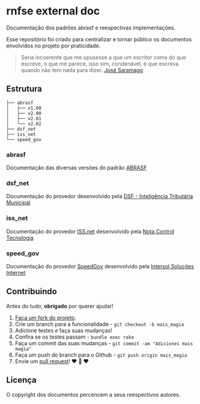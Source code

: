 # rnfse external doc
Documentação dos padrões abrasf e reespectivas implementações.

Esse repositório foi criado para centralizar e tornar público os
documentos envolvidos no projeto por praticidade.

> Seria incoerente que me opusesse a que um escritor coma do que
> escreve, o que me parece, isso sim, condenável, é que escreva quando
> não tem nada para dizer.
> [José Saramago](http://pt.wikipedia.org/wiki/Jos%C3%A9_Saramago)

## Estrutura

```
├── abrasf
│   ├── v1.00
│   ├── v2.00
│   ├── v2.01
│   └── v2.02
├── dsf_net
├── iss_net
└── speed_gov
```

### abrasf
Documentação das diversas versões do padrão
[ABRASF](http://www.abrasf.org.br)

### dsf_net
Documentação do provedor desenvolvido pela
[DSF - Inteligência Tributária Municipal](http://www.dsfnet.com.br)

### iss_net
Documentação do provedor [ISS.net](http://www.issnetonline.com.br) desenvolvido pela
[Nota Control Tecnologia](http://www.notacontrol.com.br)

### speed_gov
Documentação do provedor [SpeedGov](http://www.speedgov.com.br) desenvolvido pela
[Intersol Soluções Internet](http://intersol.com.br)

## Contribuindo

Antes do tudo, **obrigado** por querer ajudar!

1. [Faça um fork do projeto](https://help.github.com/articles/fork-a-repo).
2. Crie um branch para a funcionalidade - `git checkout -b mais_magia`
3. Adicione testes e faça suas mudanças!
4. Confira se os testes passam - `bundle exec rake`
5. Faça um commit das suas mudanças - `git commit -am "Adicionei mais magia"`
6. Faça um push do branch para o Github - `git push origin mais_magia`
7. Envie um [pull request](https://help.github.com/articles/using-pull-requests)! :heart: :sparkling_heart: :heart:

## Licença

O copyright dos documentos percencem a seus reespectivos autores.
